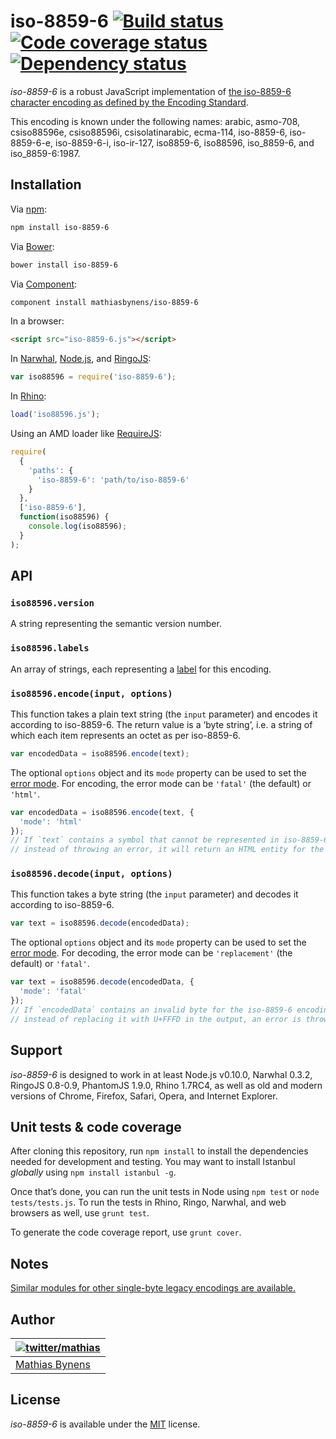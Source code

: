 # iso-8859-6 [![Build status](https://travis-ci.org/mathiasbynens/iso-8859-6.svg?branch=master)](https://travis-ci.org/mathiasbynens/iso-8859-6) [![Code coverage status](http://img.shields.io/coveralls/mathiasbynens/iso-8859-6/master.svg)](https://coveralls.io/r/mathiasbynens/iso-8859-6) [![Dependency status](https://gemnasium.com/mathiasbynens/iso-8859-6.svg)](https://gemnasium.com/mathiasbynens/iso-8859-6)

_iso-8859-6_ is a robust JavaScript implementation of [the iso-8859-6 character encoding as defined by the Encoding Standard](http://encoding.spec.whatwg.org/#iso-8859-6).

This encoding is known under the following names: arabic, asmo-708, csiso88596e, csiso88596i, csisolatinarabic, ecma-114, iso-8859-6, iso-8859-6-e, iso-8859-6-i, iso-ir-127, iso8859-6, iso88596, iso_8859-6, and iso_8859-6:1987.

## Installation

Via [npm](http://npmjs.org/):

```bash
npm install iso-8859-6
```

Via [Bower](http://bower.io/):

```bash
bower install iso-8859-6
```

Via [Component](https://github.com/component/component):

```bash
component install mathiasbynens/iso-8859-6
```

In a browser:

```html
<script src="iso-8859-6.js"></script>
```

In [Narwhal](http://narwhaljs.org/), [Node.js](http://nodejs.org/), and [RingoJS](http://ringojs.org/):

```js
var iso88596 = require('iso-8859-6');
```

In [Rhino](http://www.mozilla.org/rhino/):

```js
load('iso88596.js');
```

Using an AMD loader like [RequireJS](http://requirejs.org/):

```js
require(
  {
    'paths': {
      'iso-8859-6': 'path/to/iso-8859-6'
    }
  },
  ['iso-8859-6'],
  function(iso88596) {
    console.log(iso88596);
  }
);
```

## API

### `iso88596.version`

A string representing the semantic version number.

### `iso88596.labels`

An array of strings, each representing a [label](http://encoding.spec.whatwg.org/#label) for this encoding.

### `iso88596.encode(input, options)`

This function takes a plain text string (the `input` parameter) and encodes it according to iso-8859-6. The return value is a ‘byte string’, i.e. a string of which each item represents an octet as per iso-8859-6.

```js
var encodedData = iso88596.encode(text);
```

The optional `options` object and its `mode` property can be used to set the [error mode](http://encoding.spec.whatwg.org/#error-mode). For encoding, the error mode can be `'fatal'` (the default) or `'html'`.

```js
var encodedData = iso88596.encode(text, {
  'mode': 'html'
});
// If `text` contains a symbol that cannot be represented in iso-8859-6,
// instead of throwing an error, it will return an HTML entity for the symbol.
```

### `iso88596.decode(input, options)`

This function takes a byte string (the `input` parameter) and decodes it according to iso-8859-6.

```js
var text = iso88596.decode(encodedData);
```

The optional `options` object and its `mode` property can be used to set the [error mode](http://encoding.spec.whatwg.org/#error-mode). For decoding, the error mode can be `'replacement'` (the default) or `'fatal'`.

```js
var text = iso88596.decode(encodedData, {
  'mode': 'fatal'
});
// If `encodedData` contains an invalid byte for the iso-8859-6 encoding,
// instead of replacing it with U+FFFD in the output, an error is thrown.
```

## Support

_iso-8859-6_ is designed to work in at least Node.js v0.10.0, Narwhal 0.3.2, RingoJS 0.8-0.9, PhantomJS 1.9.0, Rhino 1.7RC4, as well as old and modern versions of Chrome, Firefox, Safari, Opera, and Internet Explorer.

## Unit tests & code coverage

After cloning this repository, run `npm install` to install the dependencies needed for development and testing. You may want to install Istanbul _globally_ using `npm install istanbul -g`.

Once that’s done, you can run the unit tests in Node using `npm test` or `node tests/tests.js`. To run the tests in Rhino, Ringo, Narwhal, and web browsers as well, use `grunt test`.

To generate the code coverage report, use `grunt cover`.

## Notes

[Similar modules for other single-byte legacy encodings are available.](https://www.npmjs.org/browse/keyword/legacy-encoding)

## Author

| [![twitter/mathias](https://gravatar.com/avatar/24e08a9ea84deb17ae121074d0f17125?s=70)](https://twitter.com/mathias "Follow @mathias on Twitter") |
|---|
| [Mathias Bynens](http://mathiasbynens.be/) |

## License

_iso-8859-6_ is available under the [MIT](http://mths.be/mit) license.
